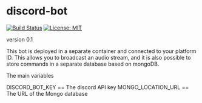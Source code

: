 # discord-bot


[![Build Status](https://travis-ci.com/Andreichenko/discord-bot.svg?branch=master)](https://travis-ci.com/Andreichenko/discord-bot) [![License: MIT](https://img.shields.io/badge/License-MIT-yellow.svg)](https://opensource.org/licenses/MIT)

version 0.1

This bot is deployed in a separate container and connected to your platform ID. This allows you to broadcast an audio stream, and it is also possible to store commands in a separate database based on mongoDB.

The main variables

DISCORD_BOT_KEY	== The discord API key
MONGO_LOCATION_URL	== The URL of the Mongo database
